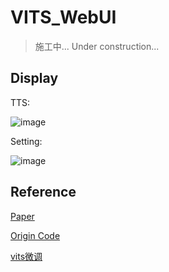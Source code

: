 # VITS_WebUI

>施工中... Under construction...



## Display
TTS:

![image](https://user-images.githubusercontent.com/62274988/231162607-f4f3e703-16c1-42c3-96dd-8558c1dc342e.png)

Setting:

![image](https://user-images.githubusercontent.com/62274988/231162669-10c84a50-1dd9-45f3-a4c9-85cd9daaf0d5.png)















## Reference

[Paper](https://arxiv.org/abs/2106.06103)

[Origin Code](https://github.com/jaywalnut310/vits)

[vits微调](https://github.com/SayaSS/vits-finetuning)

